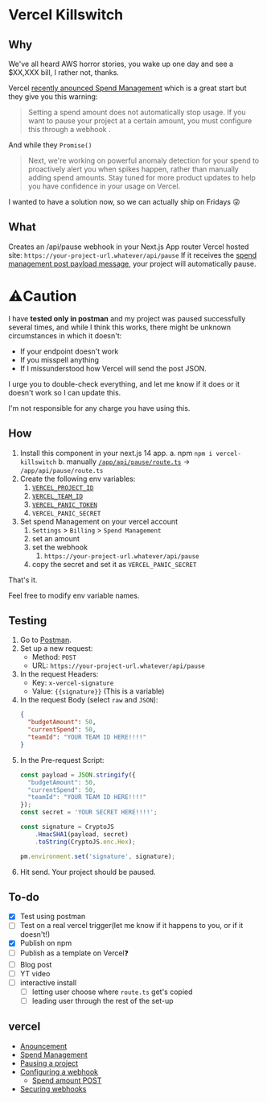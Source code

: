 # Vercel Killswitch

## Why
We've all heard AWS horror stories, you wake up one day and see a $XX,XXX bill, I rather not, thanks.

Vercel [recently anounced Spend Management](https://vercel.com/blog/introducing-spend-management-realtime-usage-alerts-sms-notifications) which is a great start but they give you this warning:
> Setting a spend amount does not automatically stop usage. If you want to pause your project at a certain amount, you must configure this through a webhook .

And while they `Promise()`
>Next, we're working on powerful anomaly detection for your spend to proactively alert you when spikes happen, rather than manually adding spend amounts. Stay tuned for more product updates to help you have confidence in your usage on Vercel.

I wanted to have a solution now, so we can actually ship on Fridays 😜

## What
Creates an /api/pause webhook in your Next.js App router Vercel hosted site:
`https://your-project-url.whatever/api/pause`
If it receives the [spend management post payload message](https://vercel.com/docs/accounts/spend-management#spend-amount), your project will automatically pause.

# ⚠️Caution
I have **tested only in postman** and my project was paused successfully several times, and while I think this works, there might be unknown circumstances in which it doesn't:
- If your endpoint doesn't work
- If you misspell anything
- If I missunderstood how Vercel will send the post JSON.
 
I urge you to double-check everything, and let me know if it does or it doesn't work so I can update this.

I'm not responsible for any charge you have using this.

## How
1. Install this component in your next.js 14 app.
   a. npm `npm i vercel-killswitch`
   b. manually [`/app/api/pause/route.ts`](https://github.com/adriangalilea/vercel-killswitch/blob/main/app/api/pause/route.ts) -> `/app/api/pause/route.ts`
2. Create the following env variables:
   1. [`VERCEL_PROJECT_ID`](https://vercel.com/docs/projects/overview#project-id)
   2. [`VERCEL_TEAM_ID`](https://vercel.com/docs/accounts/create-a-team#find-your-team-id)
   3. [`VERCEL_PANIC_TOKEN`](https://vercel.com/account/tokens)
   4. `VERCEL_PANIC_SECRET`
3. Set spend Management on your vercel account
   1. `Settings` > `Billing` > `Spend Management`
   2. set an amount
   3. set the webhook
      1. `https://your-project-url.whatever/api/pause`
   4. copy the secret and set it as `VERCEL_PANIC_SECRET`

That's it.

Feel free to modify env variable names.

## Testing
1. Go to [Postman](https://web.postman.co).
2. Set up a new request:
   - Method: `POST`
   - URL: `https://your-project-url.whatever/api/pause`
3. In the request Headers:
   - Key: `x-vercel-signature`
   - Value: `{{signature}}` (This is a variable)
4. In the request Body (select `raw` and `JSON`):
   ```json
   {
     "budgetAmount": 50,
     "currentSpend": 50,
     "teamId": "YOUR TEAM ID HERE!!!!"
   }
   ```
5. In the Pre-request Script:
   ```javascript
   const payload = JSON.stringify({
     "budgetAmount": 50,
     "currentSpend": 50,
     "teamId": "YOUR TEAM ID HERE!!!!"
   });
   const secret = 'YOUR SECRET HERE!!!!';

   const signature = CryptoJS
       .HmacSHA1(payload, secret)
       .toString(CryptoJS.enc.Hex);

   pm.environment.set('signature', signature);
   ```
6. Hit send. Your project should be paused.

## To-do
- [x] Test using postman
- [ ] Test on a real vercel trigger(let me know if it happens to you, or if it doesn't!)
- [x] Publish on npm
- [ ] Publish as a template on Vercel❓
- [ ] Blog post
- [ ] YT video
- [ ] interactive install
  - [ ] letting user choose where `route.ts` get's copied
  - [ ] leading user through the rest of the set-up

## vercel
- [Anouncement](https://vercel.com/blog/introducing-spend-management-realtime-usage-alerts-sms-notifications)
- [Spend Management](https://vercel.com/docs/accounts/spend-management)
- [Pausing a project](https://vercel.com/docs/projects/overview#pausing-a-project)
- [Configuring a webhook](https://vercel.com/docs/accounts/spend-management#configuring-a-webhook)
  - [Spend amount POST](https://vercel.com/docs/accounts/spend-management#spend-amount)
- [Securing webhooks](https://vercel.com/docs/observability/webhooks-overview/webhooks-api#securing-webhooks)
